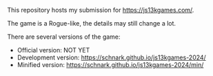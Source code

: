 This repository hosts my submission for https://js13kgames.com/.

The game is a Rogue-like, the details may still change a lot.

There are several versions of the game:
* Official version: NOT YET
* Development version: https://schnark.github.io/js13kgames-2024/
* Minified version: https://schnark.github.io/js13kgames-2024/min/

